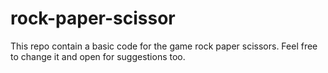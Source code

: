 # rock-paper-scissor
This repo contain a basic code for the game rock paper scissors. Feel free to change it and open for suggestions too. 
